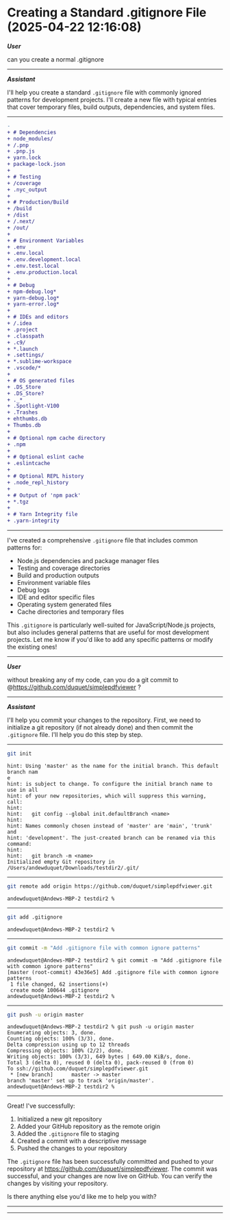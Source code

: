 <!-- Generated by SpecStory -->

# Creating a Standard .gitignore File (2025-04-22 12:16:08)

_**User**_

can you create a normal .gitignore 

---

_**Assistant**_

I'll help you create a standard `.gitignore` file with commonly ignored patterns for development projects. I'll create a new file with typical entries that cover temporary files, build outputs, dependencies, and system files.

---

```diff
- 
+ # Dependencies
+ node_modules/
+ /.pnp
+ .pnp.js
+ yarn.lock
+ package-lock.json
+ 
+ # Testing
+ /coverage
+ .nyc_output
+ 
+ # Production/Build
+ /build
+ /dist
+ /.next/
+ /out/
+ 
+ # Environment Variables
+ .env
+ .env.local
+ .env.development.local
+ .env.test.local
+ .env.production.local
+ 
+ # Debug
+ npm-debug.log*
+ yarn-debug.log*
+ yarn-error.log*
+ 
+ # IDEs and editors
+ /.idea
+ .project
+ .classpath
+ .c9/
+ *.launch
+ .settings/
+ *.sublime-workspace
+ .vscode/*
+ 
+ # OS generated files
+ .DS_Store
+ .DS_Store?
+ ._*
+ .Spotlight-V100
+ .Trashes
+ ehthumbs.db
+ Thumbs.db
+ 
+ # Optional npm cache directory
+ .npm
+ 
+ # Optional eslint cache
+ .eslintcache
+ 
+ # Optional REPL history
+ .node_repl_history
+ 
+ # Output of 'npm pack'
+ *.tgz
+ 
+ # Yarn Integrity file
+ .yarn-integrity 
```

---

I've created a comprehensive `.gitignore` file that includes common patterns for:
- Node.js dependencies and package manager files
- Testing and coverage directories
- Build and production outputs
- Environment variable files
- Debug logs
- IDE and editor specific files
- Operating system generated files
- Cache directories and temporary files

This `.gitignore` is particularly well-suited for JavaScript/Node.js projects, but also includes general patterns that are useful for most development projects. Let me know if you'd like to add any specific patterns or modify the existing ones!

---

_**User**_

without breaking any of my code, can you do a git commit to @https://github.com/duquet/simplepdfviewer  ?

---

_**Assistant**_

I'll help you commit your changes to the repository. First, we need to initialize a git repository (if not already done) and then commit the `.gitignore` file. I'll help you do this step by step.

---

```bash
git init
```

```
hint: Using 'master' as the name for the initial branch. This default branch nam
e
hint: is subject to change. To configure the initial branch name to use in all
hint: of your new repositories, which will suppress this warning, call:
hint:
hint:   git config --global init.defaultBranch <name>
hint:
hint: Names commonly chosen instead of 'master' are 'main', 'trunk' and
hint: 'development'. The just-created branch can be renamed via this command:
hint:
hint:   git branch -m <name>
Initialized empty Git repository in /Users/andewduquet/Downloads/testdir2/.git/

```

---

```bash
git remote add origin https://github.com/duquet/simplepdfviewer.git
```

```
andewduquet@Andews-MBP-2 testdir2 % 

```

---

```bash
git add .gitignore
```

```
andewduquet@Andews-MBP-2 testdir2 % 

```

---

```bash
git commit -m "Add .gitignore file with common ignore patterns"
```

```
andewduquet@Andews-MBP-2 testdir2 % git commit -m "Add .gitignore file with common ignore patterns"
[master (root-commit) 43e36e5] Add .gitignore file with common ignore patterns
 1 file changed, 62 insertions(+)
 create mode 100644 .gitignore
andewduquet@Andews-MBP-2 testdir2 %
```

---

```bash
git push -u origin master
```

```
andewduquet@Andews-MBP-2 testdir2 % git push -u origin master
Enumerating objects: 3, done.
Counting objects: 100% (3/3), done.
Delta compression using up to 12 threads
Compressing objects: 100% (2/2), done.
Writing objects: 100% (3/3), 649 bytes | 649.00 KiB/s, done.
Total 3 (delta 0), reused 0 (delta 0), pack-reused 0 (from 0)
To ssh://github.com/duquet/simplepdfviewer.git
 * [new branch]      master -> master
branch 'master' set up to track 'origin/master'.
andewduquet@Andews-MBP-2 testdir2 %
```

---

Great! I've successfully:
1. Initialized a new git repository
2. Added your GitHub repository as the remote origin
3. Added the `.gitignore` file to staging
4. Created a commit with a descriptive message
5. Pushed the changes to your repository

The `.gitignore` file has been successfully committed and pushed to your repository at https://github.com/duquet/simplepdfviewer. The commit was successful, and your changes are now live on GitHub. You can verify the changes by visiting your repository.

Is there anything else you'd like me to help you with?

---



---

